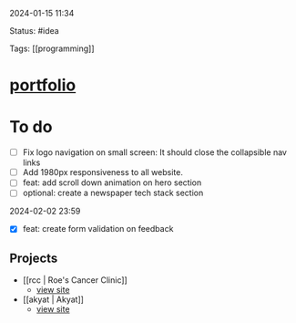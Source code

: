 2024-01-15 11:34

Status: #idea

Tags: [[programming]]

# [portfolio](https://www.roebienbien.vercel.app) 


# To do
- [ ] Fix logo navigation on small screen: It should close the collapsible nav links
- [ ] Add 1980px responsiveness to all website. 
- [ ] feat: add scroll down animation on hero section
- [ ] optional: create a newspaper tech stack section

2024-02-02 23:59
- [x] feat: create form validation on feedback 


## Projects

 - [[rcc | Roe's Cancer Clinic]] 
	 - [view site](https://rcc-roebienbien.vercel.app)
 - [[akyat | Akyat]] 
	 - [view site](https://akyat-roebienbien.vercel.app)









